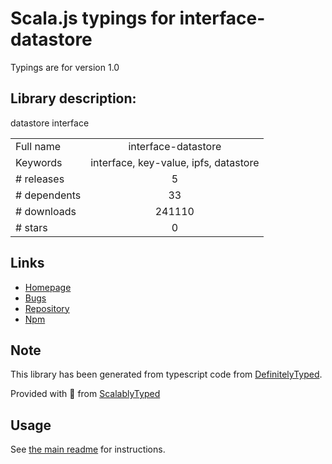 
# Scala.js typings for interface-datastore

Typings are for version 1.0

## Library description:
datastore interface

|                    |                 |
| ------------------ | :-------------: |
| Full name          | interface-datastore |
| Keywords           | interface, key-value, ipfs, datastore |
| # releases         | 5 |
| # dependents       | 33 |
| # downloads        | 241110 |
| # stars            | 0 |

## Links
- [Homepage](https://github.com/ipfs/interface-datastore#readme)
- [Bugs](https://github.com/ipfs/interface-datastore/issues)
- [Repository](https://github.com/ipfs/interface-datastore)
- [Npm](https://www.npmjs.com/package/interface-datastore)
    


## Note
This library has been generated from typescript code from [DefinitelyTyped](https://definitelytyped.org).

Provided with :purple_heart: from [ScalablyTyped](https://github.com/oyvindberg/ScalablyTyped)

## Usage
See [the main readme](../../readme.md) for instructions.


